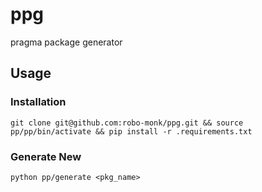 # ppg
pragma package generator


## Usage


### Installation
```
git clone git@github.com:robo-monk/ppg.git && source pp/pp/bin/activate && pip install -r .requirements.txt
```

### Generate New
```
python pp/generate <pkg_name>
```
